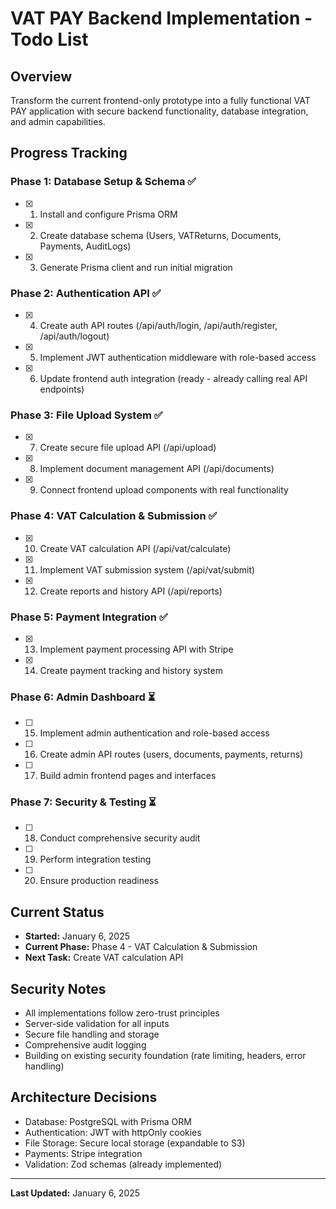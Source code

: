 # VAT PAY Backend Implementation - Todo List

## Overview
Transform the current frontend-only prototype into a fully functional VAT PAY application with secure backend functionality, database integration, and admin capabilities.

## Progress Tracking

### Phase 1: Database Setup & Schema ✅
- [x] 1. Install and configure Prisma ORM
- [x] 2. Create database schema (Users, VATReturns, Documents, Payments, AuditLogs)
- [x] 3. Generate Prisma client and run initial migration

### Phase 2: Authentication API ✅
- [x] 4. Create auth API routes (/api/auth/login, /api/auth/register, /api/auth/logout)
- [x] 5. Implement JWT authentication middleware with role-based access
- [x] 6. Update frontend auth integration (ready - already calling real API endpoints)

### Phase 3: File Upload System ✅
- [x] 7. Create secure file upload API (/api/upload)
- [x] 8. Implement document management API (/api/documents)
- [x] 9. Connect frontend upload components with real functionality

### Phase 4: VAT Calculation & Submission ✅
- [x] 10. Create VAT calculation API (/api/vat/calculate)
- [x] 11. Implement VAT submission system (/api/vat/submit)
- [x] 12. Create reports and history API (/api/reports)

### Phase 5: Payment Integration ✅
- [x] 13. Implement payment processing API with Stripe
- [x] 14. Create payment tracking and history system

### Phase 6: Admin Dashboard ⏳
- [ ] 15. Implement admin authentication and role-based access
- [ ] 16. Create admin API routes (users, documents, payments, returns)
- [ ] 17. Build admin frontend pages and interfaces

### Phase 7: Security & Testing ⏳
- [ ] 18. Conduct comprehensive security audit
- [ ] 19. Perform integration testing
- [ ] 20. Ensure production readiness

## Current Status
- **Started:** January 6, 2025
- **Current Phase:** Phase 4 - VAT Calculation & Submission
- **Next Task:** Create VAT calculation API

## Security Notes
- All implementations follow zero-trust principles
- Server-side validation for all inputs
- Secure file handling and storage
- Comprehensive audit logging
- Building on existing security foundation (rate limiting, headers, error handling)

## Architecture Decisions
- Database: PostgreSQL with Prisma ORM
- Authentication: JWT with httpOnly cookies
- File Storage: Secure local storage (expandable to S3)
- Payments: Stripe integration
- Validation: Zod schemas (already implemented)

---
**Last Updated:** January 6, 2025